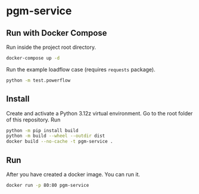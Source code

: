 # pgm-service

## Run with Docker Compose

Run inside the project root directory.

```bash
docker-compose up -d
```

Run the example loadflow case (requires `requests` package).

```bash
python -m test.powerflow
```

## Install

Create and activate a Python 3.12z virtual environment. Go to the root folder of this repository. Run

```bash
python -m pip install build
python -m build --wheel --outdir dist
docker build --no-cache -t pgm-service .
```

## Run

After you have created a docker image. You can run it.

```bash
docker run -p 80:80 pgm-service
```
